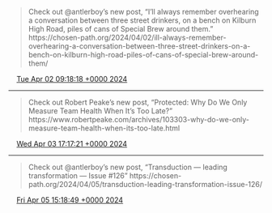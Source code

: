 > Check out @antlerboy’s new post, “I’ll always remember overhearing a conversation between three street drinkers, on a bench on Kilburn High Road, piles of cans of Special Brew around them\.” https://chosen\-path\.org/2024/04/02/ill\-always\-remember\-overhearing\-a\-conversation\-between\-three\-street\-drinkers\-on\-a\-bench\-on\-kilburn\-high\-road\-piles\-of\-cans\-of\-special\-brew\-around\-them/

<img src="../../media/tweet.ico" width="12" /> [Tue Apr 02 09:18:18 +0000 2024](https://twitter.com/yak_collective/status/1775090371783004189)

----

> Check out Robert Peake’s new post, “Protected: Why Do We Only Measure Team Health When It’s Too Late?” https://www\.robertpeake\.com/archives/103303\-why\-do\-we\-only\-measure\-team\-health\-when\-its\-too\-late\.html

<img src="../../media/tweet.ico" width="12" /> [Wed Apr 03 17:17:21 +0000 2024](https://twitter.com/yak_collective/status/1775573314192171023)

----

> Check out @antlerboy’s new post, “Transduction — leading transformation — Issue \#126” https://chosen\-path\.org/2024/04/05/transduction\-leading\-transformation\-issue\-126/

<img src="../../media/tweet.ico" width="12" /> [Fri Apr 05 15:18:49 +0000 2024](https://twitter.com/yak_collective/status/1776268262633885719)